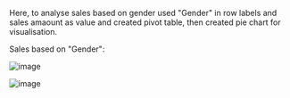 Here, to analyse sales based on gender used "Gender" in row labels and sales amaount as value and created pivot table, then created pie chart for visualisation.
 
 
 
 
 Sales based on "Gender":


![image](https://github.com/sarojinisarkar/Excel-Projects-Case-Study-Store-Data-Analysis/assets/151612374/b6179a80-f347-4b46-b4ed-19e2738d8e4f)





![image](https://github.com/sarojinisarkar/Excel-Projects-Case-Study-Store-Data-Analysis/assets/151612374/ccdf6af6-1456-4ac4-ad35-37852620d081)





